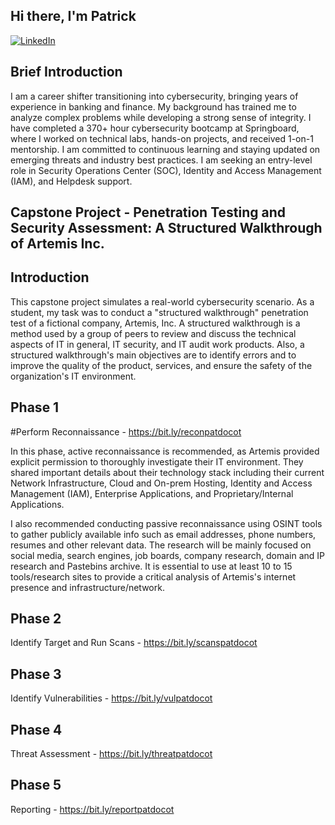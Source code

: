 ## Hi there, I'm Patrick
<a href="www.linkedin.com">[![LinkedIn](https://img.shields.io/badge/LinkedIn-Profile-blue?logo=linkedin&style=flat-square)](https://www.linkedin.com/in/pdct/)

## Brief Introduction

I am a career shifter transitioning into cybersecurity, bringing years of experience in banking and finance. My background has trained me to analyze complex problems while developing a strong sense of integrity. I have completed a 370+ hour cybersecurity bootcamp at Springboard, where I worked on technical labs, hands-on projects, and received 1-on-1 mentorship. I am committed to continuous learning and staying updated on emerging threats and industry best practices. I am seeking an entry-level role in Security Operations Center (SOC), Identity and Access Management (IAM), and Helpdesk support. 


## Capstone Project - Penetration Testing and Security Assessment: A Structured Walkthrough of Artemis Inc.

## Introduction 
This capstone project simulates a real-world cybersecurity scenario. As a student, my task was to conduct a "structured walkthrough" penetration test of a fictional company, Artemis, Inc. A structured walkthrough is a method used by a group of peers to review and discuss the technical aspects of IT in general, IT security, and IT audit work products. Also, a structured walkthrough's main objectives are to identify errors and to improve the quality of the product, services, and ensure the safety of the organization's IT environment. 
## Phase 1
#Perform Reconnaissance - https://bit.ly/reconpatdocot

In this phase, active reconnaissance is recommended, as Artemis provided explicit permission to thoroughly investigate their IT environment. They shared important details about their technology stack including their current Network Infrastructure, Cloud and On-prem Hosting, Identity and Access Management (IAM), Enterprise Applications, and Proprietary/Internal Applications.

I also recommended conducting passive reconnaissance using OSINT tools to gather publicly available info such as email addresses, phone numbers, resumes and other relevant data.  The research will be mainly focused on social media, search engines, job boards, company research, domain and IP research and Pastebins archive. It is essential to use at least 10 to 15 tools/research sites to provide a critical analysis of Artemis's internet presence and infrastructure/network.
 
## Phase 2
Identify Target and Run Scans - https://bit.ly/scanspatdocot
## Phase 3
Identify Vulnerabilities - https://bit.ly/vulpatdocot
## Phase 4
Threat Assessment - https://bit.ly/threatpatdocot
## Phase 5
Reporting - https://bit.ly/reportpatdocot
